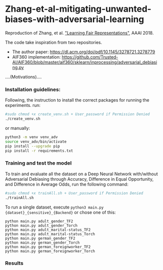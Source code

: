 # Zhang-et-al-mitigating-unwanted-biases-with-adversarial-learning

Reproduction of Zhang, et al. ["Learning Fair Representations"](https://dl.acm.org/doi/pdf/10.1145/3278721.3278779), AAAI 2018.

The code take inspiration from two repositories.
- The author paper: https://dl.acm.org/doi/pdf/10.1145/3278721.3278779
- AIF360 implementation: https://github.com/Trusted-AI/AIF360/blob/master/aif360/sklearn/inprocessing/adversarial_debiasing.py

....(Motivations)....


### Installation guidelines:

Following, the instruction to install the correct packages for running the experiments.
run:

```bash
#sudo chmod +x create_venv.sh + User_password if Permission Denied 
./create_venv.sh
```

or manually:

```bash
python3 -m venv venv_adv
source venv_adv/bin/activate
pip install --upgrade pip
pip install -r requirements.txt
```

### Training and test the model

To train and evaluate all the dataset on a Deep Neural Network with/without Adversarial Debiasing through Accuracy, 
Difference in Equal Opportunity, and Difference in Average Odds, run the following command:

```bash
#sudo chmod +x trainAll.sh + User_password if Permission Denied 
./trainAll.sh
```

To run a single dataset, execute `python3 main.py {dataset}_{sensitive}_{Backend}` or chose one of this:

```
python main.py adult_gender_TF2
python main.py adult_gender_Torch
python main.py adult_marital-status_TF2
python main.py adult_marital-status_Torch
python main.py german_gender_TF2
python main.py german_gender_Torch
python main.py german_foreignworker_TF2
python main.py german_foreignworker_Torch
```

### Results